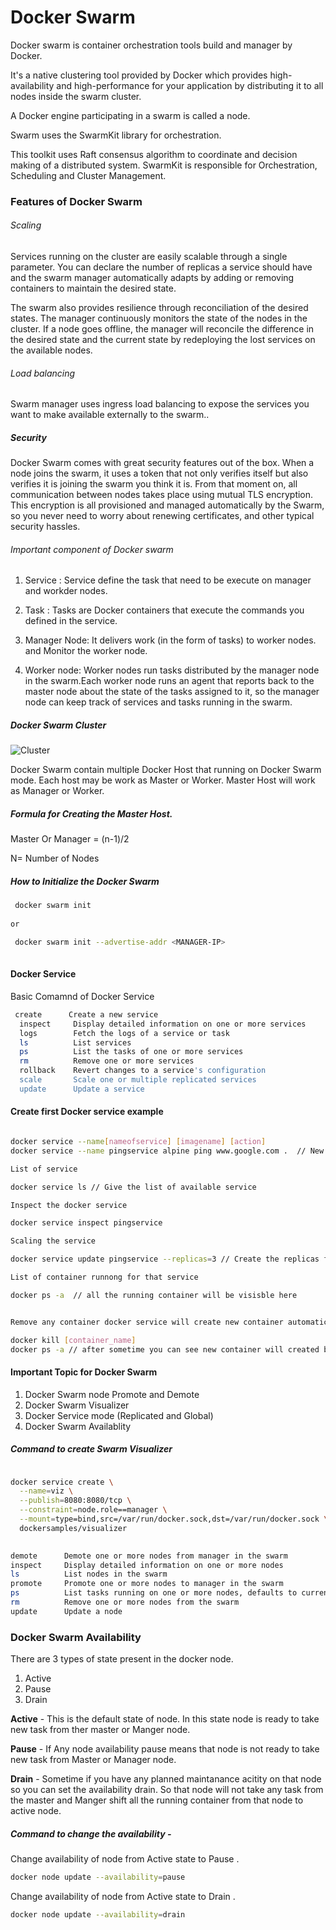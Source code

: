 
# Docker Swarm

Docker swarm is container orchestration tools build and manager by Docker. 

It's a native clustering tool provided by Docker which provides high-availability and high-performance for your application by distributing it to all nodes inside the swarm cluster.

A Docker engine participating in a swarm is called a node. 

Swarm uses the SwarmKit library for orchestration. 

This toolkit uses Raft consensus algorithm to coordinate and decision making of a distributed system. SwarmKit is responsible for Orchestration, Scheduling and Cluster Management.


### Features of Docker Swarm

###### Scaling

Services running on the cluster are easily scalable through a single parameter. You can declare the number of replicas a service should have and the swarm manager automatically adapts by adding or removing containers to maintain the desired state.

The swarm also provides resilience through reconciliation of the desired states. The manager continuously monitors the state of the nodes in the cluster. If a node goes offline, the manager will reconcile the difference in the desired state and the current state by redeploying the lost services on the available nodes.

###### Load balancing

Swarm manager uses ingress load balancing to expose the services you want to make available externally to the swarm..
 
#####  Security

Docker Swarm comes with great security features out of the box. When a node joins the swarm, it uses a token that not only verifies itself but also verifies it is joining the swarm you think it is. From that moment on, all communication between nodes takes place using mutual TLS encryption. This encryption is all provisioned and managed automatically by the Swarm, so you never need to worry about renewing certificates, and other typical security hassles.


###### Important component of Docker swarm 

 1. Service : Service define the task that need to be execute on manager and workder nodes.
 
 2. Task : Tasks are Docker containers that execute the commands you defined in the service.
 
 3. Manager Node: It delivers work (in the form of tasks) to worker nodes. and Monitor the worker node.
 
 4. Worker node: Worker nodes run tasks distributed by the manager node in the swarm.Each worker node runs an agent that reports back to the master node about the state of the tasks assigned to it, so the manager node can keep track of services and tasks running in the swarm.


##### Docker Swarm Cluster

![Cluster](https://foxutech.com/wp-content/uploads/2017/03/swarm-architecture.png)



Docker Swarm contain multiple Docker Host that running on Docker Swarm mode. Each host may be work as Master or Worker. 
Master Host will work as Manager or Worker.


##### Formula for Creating the Master Host.

 Master Or Manager = (n-1)/2 
 
 N= Number of Nodes 

##### How to Initialize the Docker Swarm

```sh
 docker swarm init 
 
or

 docker swarm init --advertise-addr <MANAGER-IP>
   
```

#### Docker Service 

Basic Comamnd of Docker Service 

```sh
 create      Create a new service
  inspect     Display detailed information on one or more services
  logs        Fetch the logs of a service or task
  ls          List services
  ps          List the tasks of one or more services
  rm          Remove one or more services
  rollback    Revert changes to a service's configuration
  scale       Scale one or multiple replicated services
  update      Update a service

```

#### Create first Docker service example 
```sh

docker service --name[nameofservice] [imagename] [action]   
docker service --name pingservice alpine ping www.google.com .  // New Service will create with the name of pingservice

List of service 

docker service ls // Give the list of available service 

Inspect the docker service  

docker service inspect pingservice 

Scaling the service 

docker service update pingservice --replicas=3 // Create the replicas for same service 

List of container runnong for that service 

docker ps -a  // all the running container will be visisble here 


Remove any container docker service will create new container automatically 

docker kill [container_name]
docker ps -a // after sometime you can see new container will created because we define that we need 4 replicas 
```

#### Important Topic for Docker Swarm 

1. Docker Swarm node Promote and Demote
2. Docker Swarm Visualizer
3. Docker Service mode (Replicated and Global)
4. Docker Swarm Availablity

##### Command to create Swarm Visualizer

```sh

docker service create \
  --name=viz \
  --publish=8080:8080/tcp \
  --constraint=node.role==manager \
  --mount=type=bind,src=/var/run/docker.sock,dst=/var/run/docker.sock \
  dockersamples/visualizer
  
```



```sh
demote      Demote one or more nodes from manager in the swarm
inspect     Display detailed information on one or more nodes
ls          List nodes in the swarm
promote     Promote one or more nodes to manager in the swarm
ps          List tasks running on one or more nodes, defaults to current node
rm          Remove one or more nodes from the swarm
update      Update a node
```



### Docker Swarm Availability 

There are 3 types of state present in the docker node. 

1. Active 
2. Pause 
3. Drain 

**Active** - This is the default state of node. In this state node is ready to take new task from ther master or Manger node. 

**Pause** - If Any node availability pause means that node is not ready to take new task from Master or Manager node. 

**Drain** -  Sometime if you have any planned maintanance acitity on that node so you can set the availability drain. So that node will not take any task from the master and Manger shift all the running container from that node to active node.


##### Command to change the availability - 

Change availability of node from Active state to Pause .

```sh
docker node update --availability=pause
```

Change availability of node from Active state to Drain .

```sh
docker node update --availability=drain
```
